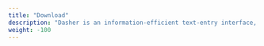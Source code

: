 ```yaml
---
title: "Download"
description: "Dasher is an information-efficient text-entry interface, driven by natural continuous pointing gestures. Dasher is a competitive text-entry system wherever a full-size keyboard cannot be used."
weight: -100
---
```


